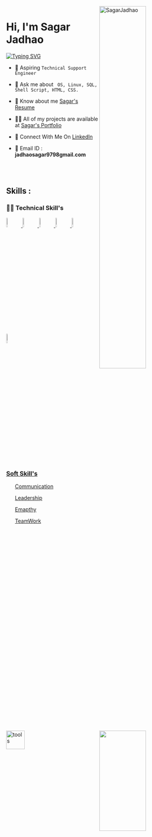 <img width=50% align=right  title="SagarJadhao"  src="https://capsule-render.vercel.app/api?type=waving&color=gradient&customColorList=6,11,20&height=150&section=header&text=🔰&fontSize=40&fontColor=fff&animation=twinkling&fontAlignY=32"/>
<h1>Hi, I'm Sagar Jadhao</h1>
<p>
<a href="https://git.io/typing-svg"><img src="https://readme-typing-svg.demolab.com?font=Fira+Code&size=24&duration=4000&pause=1000&color=F70000&background=FFFFFF00&width=700&height=51&lines=Technical+Support+Engineer" alt="Typing SVG" /></a>
</p>

<div>

  <img src="https://media4.giphy.com/media/qgQUggAC3Pfv687qPC/giphy.gif"  width = "50%" height= "270" align = "right"> 
 

- 💎  Aspiring `Technical Support Engineer`

- 💬 Ask me about ` OS, Linux, SQL, Shell Script, HTML, CSS.`

- 📄 Know about me <a href="https://drive.google.com/file/d/1fL5twdC4PYSQWzi70TMCtdzQ4UsVD4Y_/view?usp=sharing ">Sagar's Resume</a>

- 👨‍💻 All of my projects are available at <a href="https://sagar19998.github.io/">Sagar's Portfolio</a>

- 📮 Connect With Me On <a href="https://www.linkedin.com/in/sagar-jadhav-b67248210/ ">LinkedIn</a>


- 📨 Email ID : **jadhaosagar9798gmail.com**

</div>

 </br> </br>

 <!-- -------------------------------------------------------    Middle Section  ----------------------------------------------------------------------- -->
 
 <img align="left" width="50" alt="tools" src="https://camo.githubusercontent.com/beb64ff21c883e318e4f5db5231c2ba4175705bea1c9249e82a41ab375db4f75/68747470733a2f2f6d65646961322e67697068792e636f6d2f6d656469612f51737347456d706b79454f684243623765312f67697068792e6769663f6369643d656366303565343761306e336769316266716e74716d6f62386739616964316f796a327772336473336d67373030626c267269643d67697068792e676966" />

 ## Skills : 

 ### 👨‍💻 Technical Skill's

<code><a href="#"><img width="8%" src="https://cdn-icons-png.flaticon.com/128/2172/2172894.png"></code> 
<code><a href="#"><img width="8%" src="https://cdn-icons-png.flaticon.com/128/6124/6124995.png"></code>
<code><a href="#"><img width="8%" src="https://cdn-icons-png.flaticon.com/128/2572/2572499.png"></code>
<code><a href="#"><img width="8%" src="https://encrypted-tbn0.gstatic.com/images?q=tbn:ANd9GcTeeWONamt9Jk6FPz2GL-xvVRF72uZbkU9O7w&usqp=CAU"></code>
<code><a href="#"><img width="8%" src="https://cdn-icons-png.flaticon.com/128/5968/5968267.png"></code>
<code><a href="#"><img width="8%" src="https://cdn-icons-png.flaticon.com/128/5968/5968242.png"></code>

</br>
 
 ### Soft Skill's
 <ul>Communication</ul>
 <ul>Leadership</ul>
 <ul>Emapthy</ul> 
 <ul>TeamWork</ul>


<!-- -------------------------------------------------------------   Trophy and Stats  ------------------------------------------------------------------------- -->



